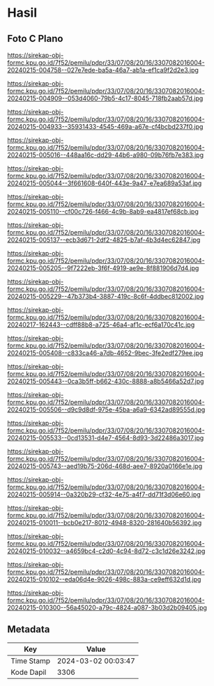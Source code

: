 # Hasil

## Foto C Plano

https://sirekap-obj-formc.kpu.go.id/7f52/pemilu/pdpr/33/07/08/20/16/3307082016004-20240215-004758--027e7ede-ba5a-46a7-ab1a-ef1ca9f2d2e3.jpg

https://sirekap-obj-formc.kpu.go.id/7f52/pemilu/pdpr/33/07/08/20/16/3307082016004-20240215-004909--053d4060-79b5-4c17-8045-718fb2aab57d.jpg

https://sirekap-obj-formc.kpu.go.id/7f52/pemilu/pdpr/33/07/08/20/16/3307082016004-20240215-004933--35931433-4545-469a-a67e-cf4bcbd237f0.jpg

https://sirekap-obj-formc.kpu.go.id/7f52/pemilu/pdpr/33/07/08/20/16/3307082016004-20240215-005016--448aa16c-dd29-44b6-a980-09b76fb7e383.jpg

https://sirekap-obj-formc.kpu.go.id/7f52/pemilu/pdpr/33/07/08/20/16/3307082016004-20240215-005044--3f661608-640f-443e-9a47-e7ea689a53af.jpg

https://sirekap-obj-formc.kpu.go.id/7f52/pemilu/pdpr/33/07/08/20/16/3307082016004-20240215-005110--cf00c726-f466-4c9b-8ab9-ea4817ef68cb.jpg

https://sirekap-obj-formc.kpu.go.id/7f52/pemilu/pdpr/33/07/08/20/16/3307082016004-20240215-005137--ecb3d671-2df2-4825-b7af-4b3d4ec62847.jpg

https://sirekap-obj-formc.kpu.go.id/7f52/pemilu/pdpr/33/07/08/20/16/3307082016004-20240215-005205--9f7222eb-3f6f-4919-ae9e-8f881906d7d4.jpg

https://sirekap-obj-formc.kpu.go.id/7f52/pemilu/pdpr/33/07/08/20/16/3307082016004-20240215-005229--47b373b4-3887-419c-8c6f-4ddbec812002.jpg

https://sirekap-obj-formc.kpu.go.id/7f52/pemilu/pdpr/33/07/08/20/16/3307082016004-20240217-162443--cdff88b8-a725-46a4-af1c-ecf6a170c41c.jpg

https://sirekap-obj-formc.kpu.go.id/7f52/pemilu/pdpr/33/07/08/20/16/3307082016004-20240215-005408--c833ca46-a7db-4652-9bec-3fe2edf279ee.jpg

https://sirekap-obj-formc.kpu.go.id/7f52/pemilu/pdpr/33/07/08/20/16/3307082016004-20240215-005443--0ca3b5ff-b662-430c-8888-a8b5466a52d7.jpg

https://sirekap-obj-formc.kpu.go.id/7f52/pemilu/pdpr/33/07/08/20/16/3307082016004-20240215-005506--d9c9d8df-975e-45ba-a6a9-6342ad89555d.jpg

https://sirekap-obj-formc.kpu.go.id/7f52/pemilu/pdpr/33/07/08/20/16/3307082016004-20240215-005533--0cd13531-d4e7-4564-8d93-3d22486a3017.jpg

https://sirekap-obj-formc.kpu.go.id/7f52/pemilu/pdpr/33/07/08/20/16/3307082016004-20240215-005743--aed19b75-206d-468d-aee7-8920a0166e1e.jpg

https://sirekap-obj-formc.kpu.go.id/7f52/pemilu/pdpr/33/07/08/20/16/3307082016004-20240215-005914--0a320b29-cf32-4e75-a4f7-dd71f3d06e60.jpg

https://sirekap-obj-formc.kpu.go.id/7f52/pemilu/pdpr/33/07/08/20/16/3307082016004-20240215-010011--bcb0e217-8012-4948-8320-281640b56392.jpg

https://sirekap-obj-formc.kpu.go.id/7f52/pemilu/pdpr/33/07/08/20/16/3307082016004-20240215-010032--a4659bc4-c2d0-4c94-8d72-c3c1d26e3242.jpg

https://sirekap-obj-formc.kpu.go.id/7f52/pemilu/pdpr/33/07/08/20/16/3307082016004-20240215-010102--eda06d4e-9026-498c-883a-ce9eff632d1d.jpg

https://sirekap-obj-formc.kpu.go.id/7f52/pemilu/pdpr/33/07/08/20/16/3307082016004-20240215-010300--56a45020-a79c-4824-a087-3b03d2b09405.jpg


## Metadata

| Key        | Value               |
| ---------- | ------------------- |
| Time Stamp | 2024-03-02 00:03:47 |
| Kode Dapil | 3306                |



